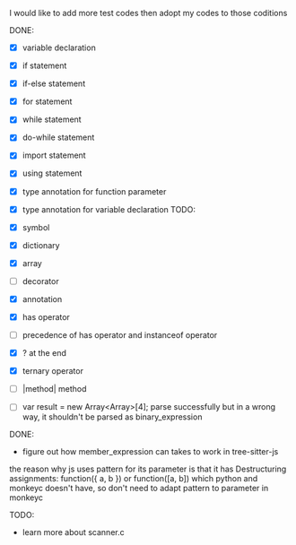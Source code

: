 I would like to add more test codes then adopt my codes to those coditions

DONE:
- [x] variable declaration
- [x] if statement
- [x] if-else statement
- [x] for statement
- [x] while statement
- [x] do-while statement
- [x] import statement
- [x] using statement
- [x] type annotation for function parameter
- [x] type annotation for variable declaration
TODO:
- [x] symbol
- [x] dictionary 
- [x] array
- [ ] decorator 
- [x] annotation 
- [x] has operator 
- [ ] precedence of has operator and instanceof operator 
- [x] ? at the end 
- [x] ternary operator 
- [ ] |method| method

- [ ] var result = new Array<Array<Float>>[4];   parse successfully but in a wrong way, it shouldn't be parsed as binary_expression





DONE:
- figure out how member_expression can takes to work in tree-sitter-js

the reason why js uses pattern for its parameter is that it has 
Destructuring assignments: function({ a, b }) or function([a, b])
which python and monkeyc doesn't have, so don't need to adapt pattern to parameter in monkeyc



TODO:
- learn more about scanner.c
